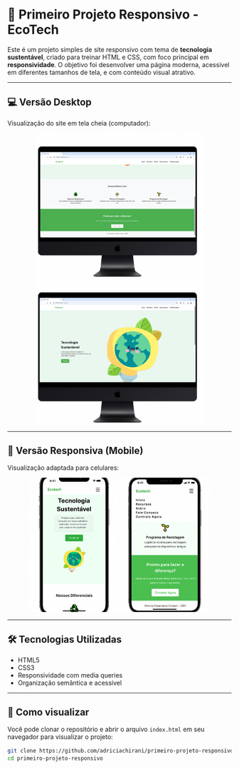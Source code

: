 # 🌱 Primeiro Projeto Responsivo - EcoTech

Este é um projeto simples de site responsivo com tema de **tecnologia sustentável**, criado para treinar HTML e CSS, com foco principal em **responsividade**.
O objetivo foi desenvolver uma página moderna, acessível em diferentes tamanhos de tela, e com conteúdo visual atrativo.

---

## 💻 Versão Desktop

Visualização do site em tela cheia (computador):

<p align="center">
  <img src="./sustentabilidade1.png" alt="Página inicial - Sustentabilidade" width="380"/>
  <img src="./sustentabilidade2.png" alt="Diferenciais do site" width="380"/>
</p>

---

## 📱 Versão Responsiva (Mobile)

Visualização adaptada para celulares:

<p align="center">
  <img src="./responsivo1.png" alt="Página inicial no celular" width="200"/>
  <img src="./responsivo2.png" alt="Seção diferenciais no celular" width="200"/>
</p>

---

## 🛠️ Tecnologias Utilizadas

- HTML5
- CSS3
- Responsividade com media queries
- Organização semântica e acessível

---

## 📂 Como visualizar

Você pode clonar o repositório e abrir o arquivo `index.html` em seu navegador para visualizar o projeto:

```bash
git clone https://github.com/adriciachirani/primeiro-projeto-responsivo.git
cd primeiro-projeto-responsivo
